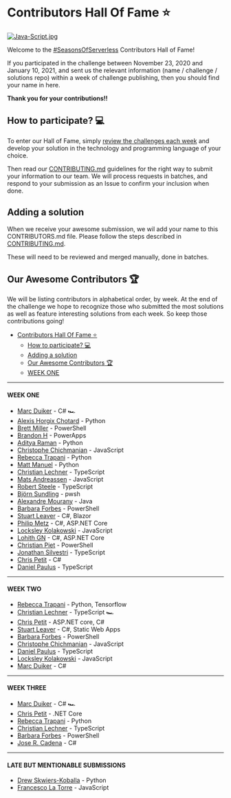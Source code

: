 # Contributors Hall Of Fame ⭐️

[![Java-Script.jpg](https://i.postimg.cc/DwHgwmjn/Java-Script.jpg)](https://postimg.cc/G4PYM3n5)

Welcome to the [#SeasonsOfServerless](https://aka.ms/SeasonsOfServerless) Contributors Hall of Fame!

If you participated in the challenge between November 23, 2020 and January 10, 2021, and sent us the relevant information (name / challenge / solutions repo) within a week of challenge publishing, then you should find your name in here. 

**Thank you for your contributions!!** 

## How to participate? 💻

To enter our Hall of Fame, simply [review the challenges each week](https://aka.ms/SeasonsOfServerless) and develop your solution in the technology and programming language of your choice.

Then read our [CONTRIBUTING.md](CONTRIBUTING.md) guidelines for the right way to submit your information to our team. We will process requests in batches, and respond to your submission as an Issue to confirm your inclusion when done.

## Adding a solution

When we receive your awesome submission, we wil add your name to this CONTRIBUTORS.md file. Please follow the steps described in [CONTRIBUTING.md](CONTRIBUTING.md).

These will need to be reviewed and merged manually, done in batches.

## Our Awesome Contributors 🏆

We will be listing contributors in alphabetical order, by week. At the end of the challenge we hope to recognize those who submitted the most solutions as well as feature interesting solutions from each week. So keep those contributions going!

- [Contributors Hall Of Fame ⭐️](#contributors-hall-of-fame-%e2%ad%90%ef%b8%8f)
  - [How to participate? 💻](#how-to-participate-%f0%9f%92%bb)
  - [Adding a solution](#adding-a-solution)
  - [Our Awesome Contributors 🏆](#our-awesome-contributors-%f0%9f%8f%86)
  - [WEEK ONE](#week-one)

---

#### WEEK ONE

- [Marc Duiker](https://github.com/marcduiker/Seasons-of-Serverless/tree/challenge-1/src/challenge-1) - C# 🏎 
- [Alexis Horgix Chotard](https://github.com/Horgix/seasons-of-serverless/tree/master/w1-turkey-recipe) - Python
- [Brett Miller](https://github.com/brettmillerb/seasons-of-serverless/tree/challenge1) - PowerShell
- [Brandon H](https://github.com/brandonh-msft/2020-seasons-of-serverless/tree/main/challenge-1) - PowerApps
- [Aditya Raman](https://github.com/ramanaditya/Seasons-of-Serverless-2020-Solutions/tree/main/The-Perfect-Turkey) - Python
- [Christophe Chichmanian](https://github.com/Christophe-Ch/SeasonsOfServerless2020/tree/main/the-perfect-turkey) - JavaScript
- [Rebecca Trapani](https://github.com/errbufferoverfl/violet-lobster) - Python
- [Matt Manuel](https://github.com/matt-manuel/seasons-of-serverless) - Python
- [Christian Lechner](https://github.com/lechnerc77/SeasonOfServerlessWeek1) - TypeScript
- [Mats Andreassen](https://github.com/MatsAnd/seasons-of-serverless/tree/main/01) - JavaScript
- [Robert Steele](https://github.com/antempus/SeasonsOfServerlessSolutions) - TypeScript
- [Björn Sundling](https://github.com/bjompen/Seasons-of-Serverless/tree/master/challenge_1) - pwsh
- [Alexandre Mourany](https://github.com/amourany/seasons-of-serverless/tree/master/w1-perfect-turkey) - Java
- [Barbara Forbes](https://github.com/Ba4bes/SeasonsOfServerless/tree/main/C01-The_Perfect_Turkey) - PowerShell
- [Stuart Leaver](https://github.com/stuartleaver/seasons-of-serverless/tree/main/01-the-perfect-turkey) - C#, Blazor
- [Philip Metz](https://github.com/MetzinAround/PerfectTurkey) - C#, ASP.NET Core
- [Locksley Kolakowski](https://github.com/LocksleyLK/seasons-of-serverless/blob/master/challenge-1/README.md) - JavaScript
- [Lohith GN](https://github.com/lohithgn/Seasons-of-Serverless/blob/main/challenge-1/README.md) - C#, ASP.NET Core
- [Christian Piet](https://github.com/Manbearpiet/seasonofserverless) - PowerShell
- [Jonathan Silvestri](https://github.com/silvestrijonathan/azure-practice/tree/main/PerfectTurkey) - TypeScript
- [Chris Petit](https://github.com/ChrisPetit/ThePerfectTurkey/tree/main/ThePerfectTurkey) - C#
- [Daniel Paulus](https://github.com/PaulusTM/Seasons-of-Serverless/tree/main/src/challenge-1) - TypeScript

---

#### WEEK TWO

- [Rebecca Trapani](https://github.com/errbufferoverfl/violet-lobster) - Python, Tensorflow
- [Christian Lechner](https://github.com/lechnerc77/SeasonOfServerlessWeek2) - TypeScript 🏎 
- [Chris Petit](https://github.com/ChrisPetit/LovelyLadoos) - ASP.NET core, C#
- [Stuart Leaver](https://github.com/stuartleaver/seasons-of-serverless/tree/main/02-lovely-ladoos) - C#, Static Web Apps
- [Barbara Forbes](https://github.com/Ba4bes/SeasonsOfServerless/tree/main/C02-Lovely_Ladoos) - PowerShell
- [Christophe Chichmanian](https://github.com/Christophe-Ch/SeasonsOfServerless2020/tree/main/LovelyLadoos) - JavaScript
- [Daniel Paulus](https://github.com/PaulusTM/Seasons-of-Serverless/tree/main/src/challenge-2) - TypeScript
- [Locksley Kolakowski](https://github.com/LocksleyLK/seasons-of-serverless/tree/master/ladooVision) - JavaScript
- [Marc Duiker](https://github.com/marcduiker/Seasons-of-Serverless/tree/main/src/challenge-2) - C#

---

#### WEEK THREE

- [Marc Duiker](https://github.com/marcduiker/Seasons-of-Serverless/tree/main/src/challenge-3) - C# 🏎 
- [Chris Petit](https://github.com/ChrisPetit/LongestKebab) - .NET Core
- [Rebecca Trapani](https://github.com/errbufferoverfl/violet-lobster/tree/main/week-03) - Python
- [Christian Lechner](https://github.com/lechnerc77/SeasonOfServerlessWeek3) - TypeScript
- [Barbara Forbes](https://github.com/Ba4bes/SeasonsOfServerless/tree/main/C03-The_Longest_Kebab) - PowerShell
- [Jose R. Cadena](https://github.com/josercadena/seasons-of-serverless-week-3) - C#

---

#### LATE BUT MENTIONABLE SUBMISSIONS

- [Drew Skwiers-Koballa](https://github.com/dzsquared/seasons-of-serverless-week1) - Python
- [Francesco La Torre](https://github.com/Francescolatorre/serverless-challenge-turkey) - JavaScript


